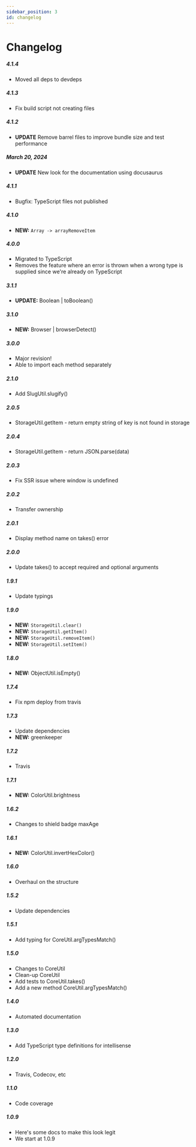 ```yaml
---
sidebar_position: 3
id: changelog
---
```


# Changelog

##### 4.1.4

- Moved all deps to devdeps

##### 4.1.3

- Fix build script not creating files

##### 4.1.2

- **UPDATE** Remove barrel files to improve bundle size and test performance

##### March 20, 2024

- **UPDATE** New look for the documentation using docusaurus

##### 4.1.1

- Bugfix: TypeScript files not published

##### 4.1.0

- **NEW:** `Array -> arrayRemoveItem`

##### 4.0.0

- Migrated to TypeScript
- Removes the feature where an error is thrown when a wrong type is supplied since we're already on TypeScript

##### 3.1.1

- **UPDATE:** Boolean | toBoolean()

##### 3.1.0

- **NEW:** Browser | browserDetect()

##### 3.0.0

- Major revision!
- Able to import each method separately

##### 2.1.0

- Add SlugUtil.slugify()

##### 2.0.5

- StorageUtil.getItem - return empty string of key is not found in storage

##### 2.0.4

- StorageUtil.getItem - return JSON.parse(data)

##### 2.0.3

- Fix SSR issue where window is undefined

##### 2.0.2

- Transfer ownership

##### 2.0.1

- Display method name on takes() error

##### 2.0.0

- Update takes() to accept required and optional arguments

##### 1.9.1

- Update typings

##### 1.9.0

- **NEW:** `StorageUtil.clear()`
- **NEW:** `StorageUtil.getItem()`
- **NEW:** `StorageUtil.removeItem()`
- **NEW:** `StorageUtil.setItem()`

##### 1.8.0

- **NEW:** ObjectUtil.isEmpty()

##### 1.7.4

- Fix npm deploy from travis

##### 1.7.3

- Update dependencies
- **NEW:** greenkeeper

##### 1.7.2

- Travis

##### 1.7.1

- **NEW:** ColorUtil.brightness

##### 1.6.2

- Changes to shield badge maxAge

##### 1.6.1

- **NEW:** ColorUtil.invertHexColor()

##### 1.6.0

- Overhaul on the structure

##### 1.5.2

- Update dependencies

##### 1.5.1

- Add typing for CoreUtil.argTypesMatch()

##### 1.5.0

- Changes to CoreUtil
- Clean-up CoreUtil
- Add tests to CoreUtil.takes()
- Add a new method CoreUtil.argTypesMatch()

##### 1.4.0

- Automated documentation

##### 1.3.0

- Add TypeScript type definitions for intellisense

##### 1.2.0

- Travis, Codecov, etc

##### 1.1.0

- Code coverage

##### 1.0.9

- Here's some docs to make this look legit
- We start at 1.0.9
